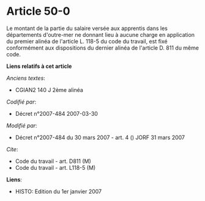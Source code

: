 # Article 50-0

Le montant de la partie du salaire versée aux apprentis dans les départements d'outre-mer ne donnant lieu à aucune charge en
application du premier alinéa de l'article L. 118-5 du code du travail, est fixé conformément aux dispositions du dernier
alinéa de l'article D. 811 du même code.

**Liens relatifs à cet article**

_Anciens textes_:

  - CGIAN2 140 J 2ème alinéa

_Codifié par_:

  - Décret n°2007-484 2007-03-30

_Modifié par_:

  - Décret n°2007-484 du 30 mars 2007 - art. 4 () JORF 31 mars 2007

_Cite_:

  - Code du travail - art. D811 (M)
  - Code du travail - art. L118-5 (M)

**Liens**:

  - HISTO: Edition du 1er janvier 2007
